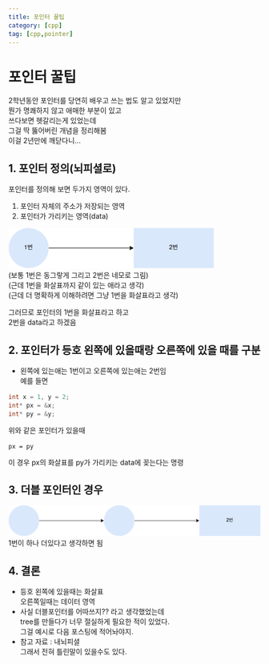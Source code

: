 ```yaml
---
title: 포인터 꿀팁
category: [cpp]
tag: [cpp,pointer]
---
```

포인터 꿀팁
===
2학년동안 포인터를 당연히 배우고 쓰는 법도 알고 있었지만   
뭔가 명쾌하지 않고 애매한 부분이 있고   
쓰다보면 헷갈리는게 있었는데   
그걸 딱 뚫어버린 개념을 정리해봄   
이걸 2년만에 깨닫다니...

## 1. 포인터 정의(뇌피셜로)
포인터를 정의해 보면 두가지 영역이 있다.   
1. 포인터 자체의 주소가 저장되는 영역
2. 포인터가 가리키는 영역(data)   

![pointer1](/assets/cpp_pointer/pointer1.png)   
(보통 1번은 동그랗게 그리고 2번은 네모로 그림)   
(근데 1번을 화살표까지 같이 있는 애라고 생각)   
(근데 더 명확하게 이해하려면 그냥 1번을 화살표라고 생각)

그러므로 포인터의 1번을 화살표라고 하고   
2번을 data라고 하겠음
## 2. 포인터가 등호 왼쪽에 있을때랑 오른쪽에 있을 때를 구분
* 왼쪽에 있는애는 1번이고 오른쪽에 있는애는 2번임   
예를 들면   
```cpp
int x = 1, y = 2;
int* px = &x;
int* py = &y;
```
위와 같은 포인터가 있을때 
```
px = py
```
이 경우 px의 화살표를 py가 가리키는 data에 꽂는다는 명령

## 3. 더블 포인터인 경우
![dpointer](/assets/cpp_pointer/dPointer.png)
1번이 하나 더있다고 생각하면 됨   

## 4. 결론
* 등호 왼쪽에 있을때는 화살표   
오른쪽일때는 데이터 영역
* 사실 더블포인터를 어따쓰지?? 라고 생각했었는데   
tree를 만들다가 너무 절실하게 필요한 적이 있었다.   
그걸 예시로 다음 포스팅에 적어놔야지.
* 참고 자료 : 내뇌피셜   
그래서 전혀 틀린말이 있을수도 있다.
